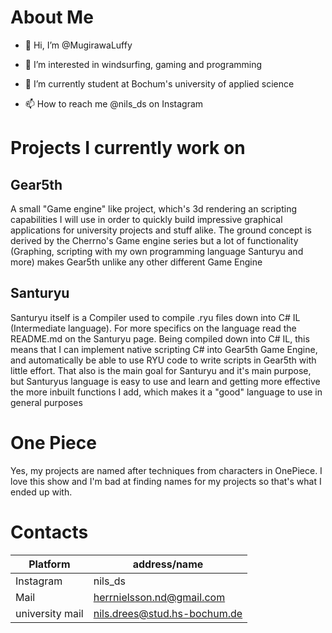 # About Me

- 👋 Hi, I’m @MugirawaLuffy
- 👀 I’m interested in windsurfing, gaming and programming
- 🌱 I’m currently student at Bochum's university of applied science

- 📫 How to reach me @nils_ds on Instagram

# Projects I currently work on

## Gear5th

A small "Game engine" like project, which's 3d rendering an scripting capabilities I will use in order to quickly build impressive graphical applications for university projects and stuff alike. The ground concept is derived by the Cherrno's Game engine series but a lot of functionality (Graphing, scripting with my own programming language Santuryu and more) makes Gear5th unlike any other different Game Engine

## Santuryu

Santuryu itself is a Compiler used to compile .ryu files down into C# IL (Intermediate language). For more specifics on the language read the README.md on the Santuryu page.
Being compiled down into C# IL, this means that I can implement native scripting C# into Gear5th Game Engine, and automatically be able to use RYU code to write scripts in Gear5th with little effort. That also is the main goal for Santuryu and it's main purpose, but Santuryus language is easy to use and learn and getting more effective the more inbuilt functions I add, which makes it a "good" language to use in general purposes

# One Piece
Yes, my projects are named after techniques from characters in OnePiece. I love this show and I'm bad at finding names for my projects so that's what I ended up with. 


# Contacts

Platform        | address/name
--------------- | ------------------------------
Instagram       | nils_ds
Mail            | herrnielsson.nd@gmail.com
university mail | nils.drees@stud.hs-bochum.de

<!---
MugirawaLuffy/MugirawaLuffy is a ✨ special ✨ repository because its `README.md` (this file) appears on your GitHub profile.
You can click the Preview link to take a look at your changes.
--->
